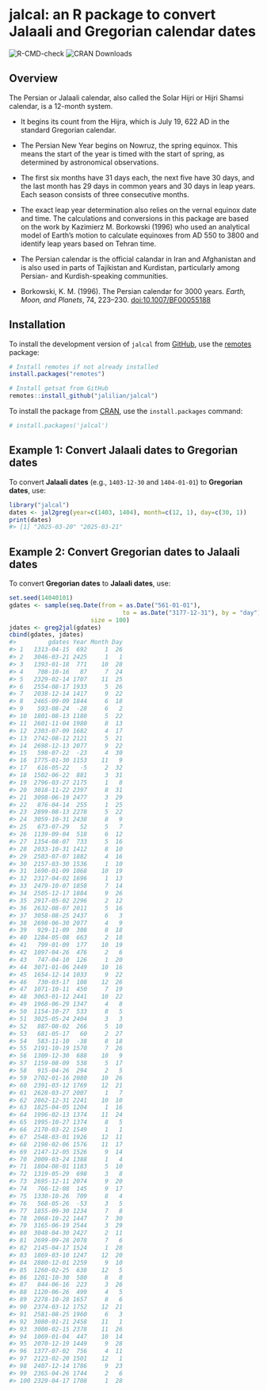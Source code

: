 
# jalcal: an R package to convert Jalaali and Gregorian calendar dates

<!-- badges: start -->

![R-CMD-check](https://github.com/yourusername/jalcal/actions/workflows/R-CMD-check.yaml/badge.svg)
![CRAN Downloads](https://cranlogs.r-pkg.org/badges/last-month/jalcal)
<!-- badges: end -->

## Overview

The Persian or Jalaali calendar, also called the Solar Hijri or Hijri
Shamsi calendar, is a 12-month system.

- It begins its count from the Hijra, which is July 19, 622 AD in the
  standard Gregorian calendar.

- The Persian New Year begins on Nowruz, the spring equinox. This means
  the start of the year is timed with the start of spring, as determined
  by astronomical observations.

- The first six months have 31 days each, the next five have 30 days,
  and the last month has 29 days in common years and 30 days in leap
  years. Each season consists of three consecutive months.

- The exact leap year determination also relies on the vernal equinox
  date and time. The calculations and conversions in this package are
  based on the work by Kazimierz M. Borkowski (1996) who used an
  analytical model of Earth’s motion to calculate equinoxes from AD 550
  to 3800 and identify leap years based on Tehran time.

- The Persian calendar is the official calandar in Iran and Afghanistan
  and is also used in parts of Tajikistan and Kurdistan, particularly
  among Persian- and Kurdish-speaking communities.

- Borkowski, K. M. (1996). The Persian calendar for 3000 years. *Earth,
  Moon, and Planets*, 74, 223–230.
  [doi:10.1007/BF00055188](https://doi.org/10.1007/BF00055188)

## Installation

To install the development version of `jalcal` from
[GitHub](https://github.com/jalilian/jalcal), use the
[remotes](https://CRAN.R-project.org/package=remotes) package:

``` r
# Install remotes if not already installed
install.packages("remotes")

# Install getsat from GitHub
remotes::install_github("jalilian/jalcal")
```

To install the package from
[CRAN](https://CRAN.R-project.org/package=jalcal), use the
`install.packages` command:

``` r
# install.packages('jalcal')
```

## Example 1: Convert Jalaali dates to Gregorian dates

To convert **Jalaali dates** (e.g., `1403-12-30` and `1404-01-01`) to
**Gregorian dates**, use:

``` r
library("jalcal")
dates <- jal2greg(year=c(1403, 1404), month=c(12, 1), day=c(30, 1))
print(dates)
#> [1] "2025-03-20" "2025-03-21"
```

## Example 2: Convert Gregorian dates to Jalaali dates

To convert **Gregorian dates** to **Jalaali dates**, use:

``` r
set.seed(14040101)
gdates <- sample(seq.Date(from = as.Date("561-01-01"), 
                                to = as.Date("3177-12-31"), by = "day"), 
                       size = 100)
jdates <- greg2jal(gdates)
cbind(gdates, jdates)
#>         gdates Year Month Day
#> 1   1313-04-15  692     1  26
#> 2   3046-03-21 2425     1   1
#> 3   1393-01-18  771    10  28
#> 4    708-10-16   87     7  24
#> 5   2329-02-14 1707    11  25
#> 6   2554-08-17 1933     5  26
#> 7   2038-12-14 1417     9  22
#> 8   2465-09-09 1844     6  18
#> 9    593-08-24  -28     6   2
#> 10  1801-08-13 1180     5  22
#> 11  2601-11-04 1980     8  13
#> 12  2303-07-09 1682     4  17
#> 13  2742-08-12 2121     5  21
#> 14  2698-12-13 2077     9  22
#> 15   598-07-22  -23     4  30
#> 16  1775-01-30 1153    11   9
#> 17   616-05-22   -5     2  32
#> 18  1502-06-22  881     3  31
#> 19  2796-03-27 2175     1   8
#> 20  3018-11-22 2397     8  31
#> 21  3098-06-19 2477     3  29
#> 22   876-04-14  255     1  25
#> 23  2899-08-13 2278     5  22
#> 24  3059-10-31 2438     8   9
#> 25   673-07-29   52     5   7
#> 26  1139-09-04  518     6  12
#> 27  1354-08-07  733     5  16
#> 28  2033-10-31 1412     8  10
#> 29  2503-07-07 1882     4  16
#> 30  2157-03-30 1536     1  10
#> 31  1690-01-09 1068    10  19
#> 32  2317-04-02 1696     1  13
#> 33  2479-10-07 1858     7  14
#> 34  2505-12-17 1884     9  26
#> 35  2917-05-02 2296     2  12
#> 36  2632-08-07 2011     5  16
#> 37  3058-08-25 2437     6   3
#> 38  2698-06-30 2077     4   9
#> 39   929-11-09  308     8  18
#> 40  1284-05-08  663     2  18
#> 41   799-01-09  177    10  19
#> 42  1097-04-26  476     2   6
#> 43   747-04-10  126     1  20
#> 44  3071-01-06 2449    10  16
#> 45  1654-12-14 1033     9  22
#> 46   730-03-17  108    12  26
#> 47  1071-10-11  450     7  19
#> 48  3063-01-12 2441    10  22
#> 49  1968-06-29 1347     4   8
#> 50  1154-10-27  533     8   5
#> 51  3025-05-24 2404     3   3
#> 52   887-08-02  266     5  10
#> 53   681-05-17   60     2  27
#> 54   583-11-10  -38     8  18
#> 55  2191-10-19 1570     7  26
#> 56  1309-12-30  688    10   9
#> 57  1159-08-09  538     5  17
#> 58   915-04-26  294     2   5
#> 59  2702-01-16 2080    10  26
#> 60  2391-03-12 1769    12  21
#> 61  2628-03-27 2007     1   7
#> 62  2862-12-31 2241    10  10
#> 63  1825-04-05 1204     1  16
#> 64  1996-02-13 1374    11  24
#> 65  1995-10-27 1374     8   5
#> 66  2170-03-22 1549     1   1
#> 67  2548-03-01 1926    12  11
#> 68  2198-02-06 1576    11  17
#> 69  2147-12-05 1526     9  14
#> 70  2009-03-24 1388     1   4
#> 71  1804-08-01 1183     5  10
#> 72  1319-05-29  698     3   8
#> 73  2695-12-11 2074     9  20
#> 74   766-12-08  145     9  17
#> 75  1330-10-26  709     8   4
#> 76   568-05-26  -53     3   5
#> 77  1855-09-30 1234     7   8
#> 78  2068-10-22 1447     7  30
#> 79  3165-06-19 2544     3  29
#> 80  3048-04-30 2427     2  11
#> 81  2699-09-28 2078     7   6
#> 82  2145-04-17 1524     1  28
#> 83  1869-03-10 1247    12  20
#> 84  2880-12-01 2259     9  10
#> 85  1260-02-25  638    12   5
#> 86  1201-10-30  580     8   8
#> 87   844-06-16  223     3  26
#> 88  1120-06-26  499     4   5
#> 89  2278-10-28 1657     8   6
#> 90  2374-03-12 1752    12  21
#> 91  2581-08-25 1960     6   3
#> 92  3080-01-21 2458    11   1
#> 93  3000-02-15 2378    11  26
#> 94  1069-01-04  447    10  14
#> 95  2070-12-19 1449     9  28
#> 96  1377-07-02  756     4  11
#> 97  2123-02-20 1501    12   1
#> 98  2407-12-14 1786     9  23
#> 99  2365-04-26 1744     2   6
#> 100 2329-04-17 1708     1  28
```
